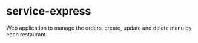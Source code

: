 # service-express
Web application to manage the orders, create, update and delete manu by each restaurant. 
